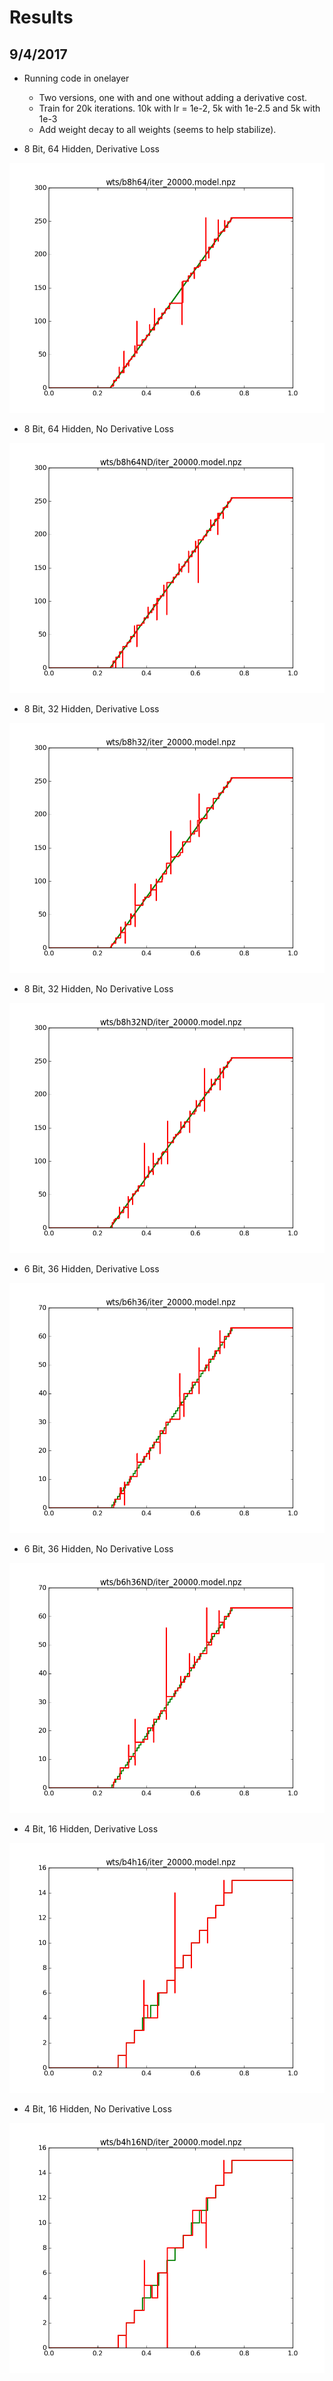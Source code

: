 # Results 

## 9/4/2017

- Running code in onelayer
  - Two versions, one with and one without adding a derivative cost.
  - Train for 20k iterations. 10k with lr = 1e-2, 5k with 1e-2.5 and 5k with 1e-3
  - Add weight decay to all weights (seems to help stabilize).
  
- 8 Bit, 64 Hidden, Derivative Loss
<img src="9.4.ayan/b8h64.png" height=400px>

- 8 Bit, 64 Hidden, No Derivative Loss
<img src="9.4.ayan/b8h64ND.png" height=400px>

- 8 Bit, 32 Hidden, Derivative Loss
<img src="9.4.ayan/b8h32.png" height=400px>

- 8 Bit, 32 Hidden, No Derivative Loss
<img src="9.4.ayan/b8h32ND.png" height=400px>

- 6 Bit, 36 Hidden, Derivative Loss
<img src="9.4.ayan/b6h36.png" height=400px>

- 6 Bit, 36 Hidden, No Derivative Loss
<img src="9.4.ayan/b6h36ND.png" height=400px>

- 4 Bit, 16 Hidden, Derivative Loss
<img src="9.4.ayan/b4h16.png" height=400px>

- 4 Bit, 16 Hidden, No Derivative Loss
<img src="9.4.ayan/b4h16ND.png" height=400px>
